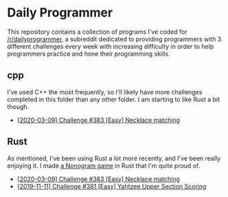 # Daily Programmer
This repository contains a collection of programs I've coded for [/r/dailyprogrammer](https://www.reddit.com/r/dailyprogrammer/), a subreddit dedicated to providing programmers with 3 different challenges every week with increasing difficulty in order to help programmers practice and hone their programming skills.

## cpp
I've used C++ the most frequently, so I'll likely have more challenges completed in this folder than any other folder. I am starting to like Rust a bit though.

* [[2020-03-09] Challenge #383 [Easy] Necklace matching](https://github.com/Sundwalltanner/Daily-Programmer/blob/master/cpp/necklace_matching)

## Rust
As mentioned, I've been using Rust a lot more recently, and I've been really enjoying it. I made [a Nonogram game](https://github.com/Sundwalltanner/Rust-Nonogram) in Rust that I'm quite proud of.

* [[2020-03-09] Challenge #383 [Easy] Necklace matching](https://github.com/Sundwalltanner/Daily-Programmer/blob/master/rust/necklace_matching)
* [[2019-11-11] Challenge #381 [Easy] Yahtzee Upper Section Scoring](https://github.com/Sundwalltanner/Daily-Programmer/blob/master/rust/yahtzee_upper_section)